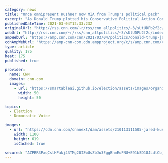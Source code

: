 ```yaml
---
category: news
title: "Once omnipresent Kushner now MIA from Trump's political pack"
excerpt: "As Donald Trump plotted his Conservative Political Action Conference appearance last week, and a broader, more-robust plan to return to politics as an omnipresent disruptor, one person was conspicuously absent from the confab.\n    \n"
publishedDateTime: 2021-03-04T12:33:23Z
originalUrl: "http://rss.cnn.com/~r/rss/cnn_allpolitics/~3/sUtUDPb2f2c/index.html"
webUrl: "http://rss.cnn.com/~r/rss/cnn_allpolitics/~3/sUtUDPb2f2c/index.html"
ampWebUrl: "https://amp.cnn.com/cnn/2021/03/04/politics/donald-trump-jared-kushner-political-future/index.html"
cdnAmpWebUrl: "https://amp-cnn-com.cdn.ampproject.org/c/s/amp.cnn.com/cnn/2021/03/04/politics/donald-trump-jared-kushner-political-future/index.html"
type: article
quality: 175
heat: 175
published: true

provider:
  name: CNN
  domain: cnn.com
  images:
    - url: "https://smartableai.github.io/election/assets/images/organizations/cnn.com-50x50.jpg"
      width: 50
      height: 50

topics:
  - Election
  - Democratic Voice

images:
  - url: "https://cdn.cnn.com/cnnnext/dam/assets/210113111505-jared-kushner-donald-trump-file-super-tease.jpg"
    width: 1100
    height: 619
    isCached: true

secured: "AZPRR3PxqCstHPakj43TMg20IZwUsZbJu3EggBhmEuFNU+E91bSD18JLdlCbjyBuUC/cPf3p5cAGSDaFQb7POj8hqyTViELlT80t5dcFCqWYXffAkHhQj8O+C9jZ6hyh/GskNr/zxHX/6aoBJBX6DVYTfrJpQgR+Uj6ZHoZvsTHoRJ+DeP8l7H8q/ElFVfGoGgW+2KT+wgU2lAlMt/hJ4RJHsn76Qfg9uVPgzF6x9CzF9dq2nSPtc6N3Tqj9ynFfYVbDB/sohZDw3mKrr1SZvLIxaA1CvJtZZvHFCHLUFore2sLIRpyZU1mSFXhPJfodXyogjW3FsNWQahd0UjomqkxvhChLS74wqS/6LZjz4xo=;HXo8ewdxBj0thH6hDS3suw=="
---
```


